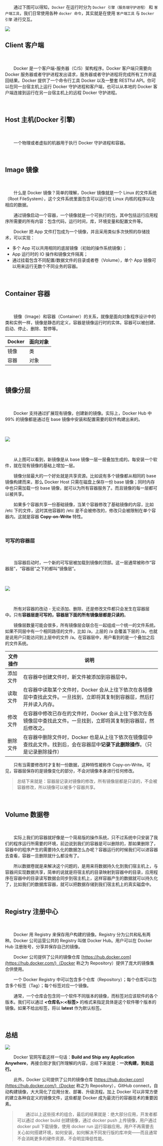 　　通过下图可以得知，`Docker` 在运行时分为 `Docker 引擎（服务端守护进程）` 和 `客户端工具`，我们日常使用各种 `docker 命令`，其实就是在使用 `客户端工具` 与 `Docker 引擎` 进行交互。

![](03-Docker架构及工作原理.assets/7868545-060cc40d94102469.jpg)

## Client 客户端

　　

　　Docker 是一个客户端-服务器（C/S）架构程序。Docker 客户端只需要向 Docker 服务器或者守护进程发出请求，服务器或者守护进程将完成所有工作并返回结果。Docker 提供了一个命令行工具 Docker 以及一整套 RESTful API。你可以在同一台宿主机上运行 Docker 守护进程和客户端，也可以从本地的 Docker 客户端连接到运行在另一台宿主机上的远程 Docker 守护进程。

　　

## Host 主机(Docker 引擎)

　　

　　一个物理或者虚拟的机器用于执行 Docker 守护进程和容器。

　　

## Image 镜像

　　

　　什么是 Docker 镜像？简单的理解，Docker 镜像就是一个 Linux 的文件系统（Root FileSystem），这个文件系统里面包含可以运行在 Linux 内核的程序以及相应的数据。

　　通过镜像启动一个容器，一个镜像就是一个可执行的包，其中包括运行应用程序所需要的所有内容：包含代码，运行时间，库，环境变量和配置文件等。

　　Docker 把 App 文件打包成为一个镜像，并且采用类似多次快照的存储技术，可以实现：

- 多个 App 可以共用相同的底层镜像（初始的操作系统镜像）；
- App 运行时的 IO 操作和镜像文件隔离；
- 通过挂载包含不同配置/数据文件的目录或者卷（Volume），单个 App 镜像可以用来运行无数个不同业务的容器。

　　

## Container 容器

　　

　　镜像（Image）和容器（Container）的关系，就像是面向对象程序设计中的类和实例一样，镜像是静态的定义，容器是镜像运行时的实体。容器可以被创建、启动、停止、删除、暂停等。

| Docker | 面向对象 |
| :----- | :------- |
| 镜像   | 类       |
| 容器   | 对象     |

　　

## 镜像分层

　　

　　Docker 支持通过扩展现有镜像，创建新的镜像。实际上，Docker Hub 中 99% 的镜像都是通过在 base 镜像中安装和配置需要的软件构建出来的。

　　

![](03-Docker架构及工作原理.assets/12180844322018196a29c55c8de4a2.png)

　　

　　从上图可以看到，新镜像是从 base 镜像一层一层叠加生成的。每安装一个软件，就在现有镜像的基础上增加一层。

　　镜像分层最大的一个好处就是共享资源。比如说有多个镜像都从相同的 base 镜像构建而来，那么 Docker Host 只需在磁盘上保存一份 base 镜像；同时内存中也只需加载一份 base 镜像，就可以为所有容器服务了。而且镜像的每一层都可以被共享。

　　如果多个容器共享一份基础镜像，当某个容器修改了基础镜像的内容，比如 /etc 下的文件，这时其他容器的 /etc 是不会被修改的，修改只会被限制在单个容器内。这就是容器 **Copy-on-Write** 特性。

　　

### 可写的容器层

　　

　　当容器启动时，一个新的可写层被加载到镜像的顶部。这一层通常被称作“容器层”，“容器层”之下的都叫“镜像层”。

　　

![](03-Docker架构及工作原理.assets/121808444920186f41cc40362cc7ef.png)

　　

　　所有对容器的改动 - 无论添加、删除、还是修改文件都只会发生在容器层中。只有**容器层是可写的，容器层下面的所有镜像层都是只读的**。

　　镜像层数量可能会很多，所有镜像层会联合在一起组成一个统一的文件系统。如果不同层中有一个相同路径的文件，比如 /a，上层的 /a 会覆盖下层的 /a，也就是说用户只能访问到上层中的文件 /a。在容器层中，用户看到的是一个叠加之后的文件系统。

| 文件操作 | 说明                                                         |
| -------- | ------------------------------------------------------------ |
| 添加文件 | 在容器中创建文件时，新文件被添加到容器层中。                 |
| 读取文件 | 在容器中读取某个文件时，Docker 会从上往下依次在各镜像层中查找此文件。一旦找到，立即将其复制到容器层，然后打开并读入内存。 |
| 修改文件 | 在容器中修改已存在的文件时，Docker 会从上往下依次在各镜像层中查找此文件。一旦找到，立即将其复制到容器层，然后修改之。 |
| 删除文件 | 在容器中删除文件时，Docker 也是从上往下依次在镜像层中查找此文件。找到后，会在容器层中**记录下此删除操作**。（只是记录删除操作） |

　　只有当需要修改时才复制一份数据，这种特性被称作 Copy-on-Write。可见，容器层保存的是镜像变化的部分，不会对镜像本身进行任何修改。

> 总结下来就是：容器层记录对镜像的修改，所有镜像层都是只读的，不会被容器修改，所以镜像可以被多个容器共享。

　　

## Volume 数据卷

　　

　　实际上我们的容器就好像是一个简易版的操作系统，只不过系统中只安装了我们的程序运行所需要的环境，前边说到我们的容器是可以删除的，那如果删除了，容器中的程序产生的需要持久化的数据怎么办呢？容器运行的时候我们可以进容器去查看，容器一旦删除就什么都没有了。

　　所以数据卷就是来解决这个问题的，是用来将数据持久化到我们宿主机上，与容器间实现数据共享，简单的说就是将宿主机的目录映射到容器中的目录，应用程序在容器中的目录读写数据会同步到宿主机上，这样容器产生的数据就可以持久化了，比如我们的数据库容器，就可以把数据存储到我们宿主机上的真实磁盘中。

　　

## Registry 注册中心

　　

　　Docker 用 Registry 来保存用户构建的镜像。Registry 分为公共和私有两种。Docker 公司运营公共的 Registry 叫做 Docker Hub。用户可以在 Docker Hub 注册账号，分享并保存自己的镜像。

　　Docker 公司提供了公共的镜像仓库 [https://hub.docker.com](https://hub.docker.com/)（Docker 称之为 Repository）提供了庞大的镜像集合供使用。

　　一个 Docker Registry 中可以包含多个仓库（Repository）；每个仓库可以包含多个标签（Tag）；每个标签对应一个镜像。

　　通常，一个仓库会包含同一个软件不同版本的镜像，而标签对应该软件的各个版本。我们可以通过 **<仓库名>:<标签>** 的格式来指定具体是这个软件哪个版本的镜像。如果不给出标签，将以 **latest** 作为默认标签。

　　

## 总结

![](03-Docker架构及工作原理.assets/p.jpg)

　　Docker 官网写着这样一句话：**Build and Ship any Application Anywhere**，再接合刚才我们所理解的内容，总结下来就是：**一次构建，到处运行。**

　　此外，Docker 公司提供了公共的镜像仓库 [https://hub.docker.com](https://hub.docker.com/)（Docker 称之为 Repository），GitHub connect，自动构建镜像，大大简化了应用分发、部署、升级流程。加上 Docker 可以非常方便的建立各种自定义的镜像文件，这些都是 Docker 成为最流行的容器技术的重要因素。

> 　　通过以上这些技术的组合，最后的结果就是：绝大部分应用，开发者都可以通过 docker build 创建镜像，通过 docker push 上传镜像，用户通过 docker pull 下载镜像，使用 docker run 运行容器应用。用户不再需要去关心如何搭建环境，如何安装，如何解决不同发行版的库冲突——而且通常不会消耗更多的硬件资源，不会明显降低性能。

